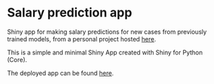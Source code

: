# Salary prediction app

Shiny app for making salary predictions for new cases from previously trained models, from a personal project hosted [here](https://github.com/mpru/salary_prediction).

This is a simple and minimal Shiny App created with Shiny for Python (Core).

The deployed app can be found [here](https://mpru.shinyapps.io/shiny_salary/).
